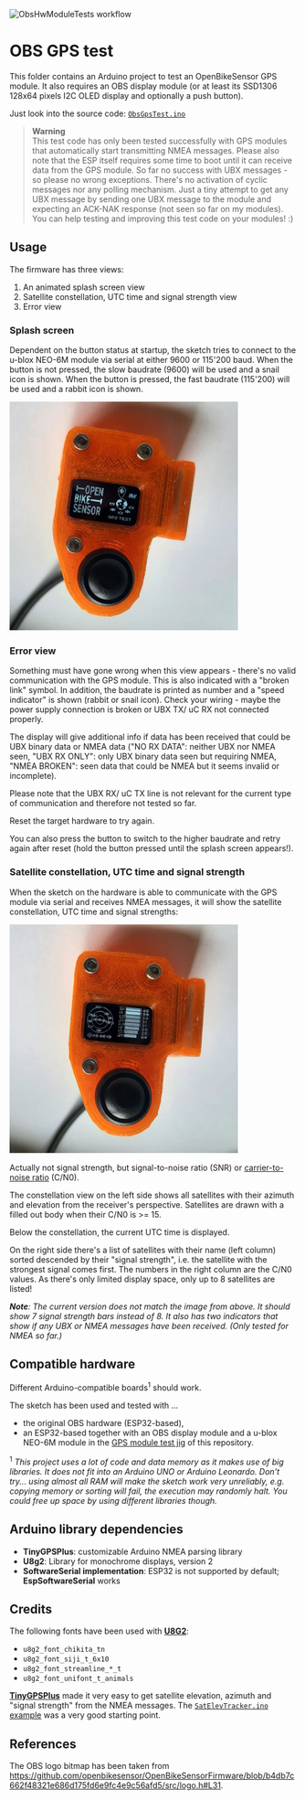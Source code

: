 ![ObsHwModuleTests workflow](https://github.com/maehw/ObsHwModuleTests/actions/workflows/main.yml/badge.svg)

# OBS GPS test

This folder contains an Arduino project to test an OpenBikeSensor GPS module. It also requires an OBS display module (or at least its SSD1306 128x64 pixels I2C OLED display and optionally a push button).

Just look into the source code: [`ObsGpsTest.ino`](ObsGpsTest.ino)

> **Warning**  
> This test code has only been tested successfully with GPS modules that automatically start transmitting NMEA messages. Please also note that the ESP itself requires some time to boot until it can receive data from the GPS module. So far no success with UBX messages - so please no wrong exceptions. There's no activation of cyclic messages nor any polling mechanism. Just a tiny attempt to get any UBX message by sending one UBX message to the module and expecting an ACK-NAK response (not seen so far on my modules). You can help testing and improving this test code on your modules! :)

## Usage

The firmware has three views:

1. An animated splash screen view
2. Satellite constellation, UTC time and signal strength view
3. Error view

### Splash screen

Dependent on the button status at startup, the sketch tries to connect to the u-blox NEO-6M module via serial at either 9600 or 115'200 baud. When the button is not pressed, the slow baudrate (9600) will be used and a snail icon is shown. When the button is pressed, the fast baudrate (115'200) will be used and a rabbit icon is shown.

![Splash screen view](./doc/SplashScreenViewSmall.jpg)

### Error view

Something must have gone wrong when this view appears - there's no valid communication with the GPS module. This is also indicated with a "broken link" symbol. In addition, the baudrate is printed as number and a "speed indicator" is shown (rabbit or snail icon). Check your wiring - maybe the power supply connection is broken or UBX TX/ uC RX not connected properly.

The display will give additional info if data has been received that could be UBX binary data or NMEA data ("NO RX DATA": neither UBX nor NMEA seen, "UBX RX ONLY": only UBX binary data seen but requiring NMEA, "NMEA BROKEN": seen data that could be NMEA but it seems invalid or incomplete).

Please note that the UBX RX/ uC TX line is not relevant for the current type of communication and therefore not tested so far.

Reset the target hardware to try again.

You can also press the button to switch to the higher baudrate and retry again after reset (hold the button pressed until the splash screen appears!).


### Satellite constellation, UTC time and signal strength

When the sketch on the hardware is able to communicate with the GPS module via serial and receives NMEA messages, it will show the satellite constellation, UTC time and signal strengths:

![Constellation view](./doc/ConstellationViewSmall.jpg)

Actually not signal strength, but signal-to-noise ratio (SNR) or [carrier-to-noise ratio](https://en.wikipedia.org/wiki/Carrier-to-noise_ratio) (C/N0).

The constellation view on the left side shows all satellites with their azimuth and elevation from the receiver's perspective. Satellites are drawn with a filled out body when their C/N0 is >= 15.

Below the constellation, the current UTC time is displayed.

On the right side there's a list of satellites with their name (left column) sorted descended by their "signal strength", i.e. the satellite with the strongest signal comes first. The numbers in the right column are the C/N0 values. As there's only limited display space, only up to 8 satellites are listed!

***Note**: The current version does not match the image from above. It should show 7 signal strength bars instead of 8. It also has two indicators that show if any UBX or NMEA messages have been received. (Only tested for NMEA so far.)*


## Compatible hardware

Different Arduino-compatible boards<sup>1</sup> should work.

The sketch has been used and tested with ...

* the original OBS hardware (ESP32-based),
* an ESP32-based together with an OBS display module and a u-blox NEO-6M module in the [GPS module test jig](../ObsGpsModuleTestJig/README.md) of this repository.

<sup>1</sup> *This project uses a lot of code and data memory as it makes use of big libraries. It does not fit into an Arduino UNO or Arduino Leonardo. Don't try... using almost all RAM will make the sketch work very unreliably, e.g. copying memory or sorting will fail, the execution may randomly halt. You could free up space by using different libraries though.*


## Arduino library dependencies

* **TinyGPSPlus**: customizable Arduino NMEA parsing library
* **U8g2**: Library for monochrome displays, version 2
* **SoftwareSerial implementation**: ESP32 is not supported by default; **EspSoftwareSerial** works


## Credits

The following fonts have been used with **[U8G2](https://github.com/olikraus/u8g2)**:

* `u8g2_font_chikita_tn`
* `u8g2_font_siji_t_6x10`
* `u8g2_font_streamline_*_t`
* `u8g2_font_unifont_t_animals`

**[TinyGPSPlus](https://github.com/mikalhart/TinyGPSPlus)** made it very easy to get satellite elevation, azimuth and "signal strength" from the NMEA messages. The [`SatElevTracker.ino` example](https://github.com/mikalhart/TinyGPSPlus/blob/master/examples/SatElevTracker/SatElevTracker.ino) was a very good starting point.


## References

The OBS logo bitmap has been taken from https://github.com/openbikesensor/OpenBikeSensorFirmware/blob/b4db7c662f48321e686d175fd6e9fc4e9c56afd5/src/logo.h#L31.
